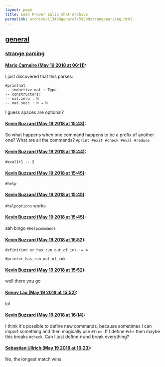 ```yaml
---
layout: page
title: Lean Prover Zulip Chat Archive 
permalink: archive/113488general/59209strangeparsing.html
---
```


## [general](index.html)
### [strange parsing](59209strangeparsing.html)

#### [Mario Carneiro (May 19 2018 at 06:11)](https://leanprover.zulipchat.com/#narrow/stream/113488-general/topic/strange%20parsing/near/126782270):
I just discovered that this parses:
```
#printnat
-- inductive nat : Type
-- constructors:
-- nat.zero : ℕ
-- nat.succ : ℕ → ℕ
```
I guess spaces are optional?

#### [Kevin Buzzard (May 19 2018 at 15:43)](https://leanprover.zulipchat.com/#narrow/stream/113488-general/topic/strange%20parsing/near/126796448):
So what happens when one command happens to be a prefix of another one? What are all the commands? `#print #exit #check #eval #reduce`

#### [Kevin Buzzard (May 19 2018 at 15:44)](https://leanprover.zulipchat.com/#narrow/stream/113488-general/topic/strange%20parsing/near/126796490):
`#eval1+1 -- 2`

#### [Kevin Buzzard (May 19 2018 at 15:45)](https://leanprover.zulipchat.com/#narrow/stream/113488-general/topic/strange%20parsing/near/126796501):
`#help`

#### [Kevin Buzzard (May 19 2018 at 15:45)](https://leanprover.zulipchat.com/#narrow/stream/113488-general/topic/strange%20parsing/near/126796502):
`#helpoptions` works

#### [Kevin Buzzard (May 19 2018 at 15:45)](https://leanprover.zulipchat.com/#narrow/stream/113488-general/topic/strange%20parsing/near/126796503):
aah bingo `#helpcommands`

#### [Kevin Buzzard (May 19 2018 at 15:52)](https://leanprover.zulipchat.com/#narrow/stream/113488-general/topic/strange%20parsing/near/126796698):
```lean
definition er_has_run_out_of_ink := 4

#printer_has_run_out_of_ink 
```

#### [Kevin Buzzard (May 19 2018 at 15:52)](https://leanprover.zulipchat.com/#narrow/stream/113488-general/topic/strange%20parsing/near/126796699):
well there you go

#### [Kenny Lau (May 19 2018 at 15:52)](https://leanprover.zulipchat.com/#narrow/stream/113488-general/topic/strange%20parsing/near/126796700):
lol

#### [Kevin Buzzard (May 19 2018 at 16:14)](https://leanprover.zulipchat.com/#narrow/stream/113488-general/topic/strange%20parsing/near/126797263):
I think it's possible to define new commands, because sometimes I can import something and then magically use `#find`. If I define `#che` then maybe this breaks `#check`. Can I just define `#` and break everything?

#### [Sebastian Ullrich (May 19 2018 at 16:23)](https://leanprover.zulipchat.com/#narrow/stream/113488-general/topic/strange%20parsing/near/126797466):
No, the longest match wins

